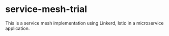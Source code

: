 # service-mesh-trial
This is a service mesh implementation using Linkerd, Istio in a microservice application.